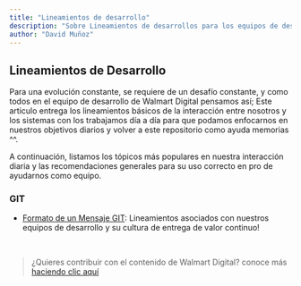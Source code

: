 ```yaml
---
title: "Lineamientos de desarrollo"
description: "Sobre Lineamientos de desarrollos para los equipos de desarrollo"
author: "David Muñoz"
---
```


## Lineamientos de Desarrollo

Para una evolución constante, se requiere de un desafío constante, y como todos en el equipo de desarrollo de Walmart Digital pensamos así; Este articulo entrega los lineamientos básicos de la interacción entre nosotros y los sistemas con los trabajamos día a día para que podamos enfocarnos en nuestros objetivos diarios y volver a este repositorio como ayuda memorias ^^.

A continuación, listamos los tópicos más populares en nuestra interacción diaria y las recomendaciones generales para su uso correcto en pro de ayudarnos como equipo.

### GIT

- [Formato de un Mensaje GIT](/es/development/commit-message.md): Lineamientos asociados con nuestros equipos de desarrollo y su cultura de entrega de valor continuo!
 <br />


> ¿Quieres contribuir con el contenido de Walmart Digital?
conoce más [haciendo clic aquí](/es/how-to-contribute.md)
